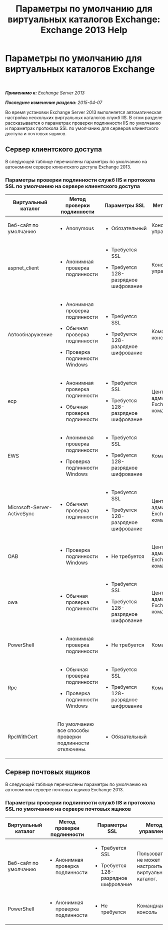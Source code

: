 ﻿---
title: 'Параметры по умолчанию для виртуальных каталогов Exchange: Exchange 2013 Help'
TOCTitle: Параметры по умолчанию для виртуальных каталогов Exchange
ms:assetid: d2d89ce6-4721-4737-a325-fba5ad9422e0
ms:mtpsurl: https://technet.microsoft.com/ru-ru/library/Gg247612(v=EXCHG.150)
ms:contentKeyID: 52061262
ms.date: 04/30/2018
mtps_version: v=EXCHG.150
ms.translationtype: HT
---

# Параметры по умолчанию для виртуальных каталогов Exchange

 

_**Применимо к:** Exchange Server 2013_

_**Последнее изменение раздела:** 2015-04-07_

Во время установки Exchange Server 2013 выполняется автоматическая настройка нескольких виртуальных каталогов служб IIS. В этом разделе рассказывается о параметрах проверки подлинности IIS по умолчанию и параметрах протокола SSL по умолчанию для серверов клиентского доступа и почтовых ящиков.

## Сервер клиентского доступа

В следующей таблице перечислены параметры по умолчанию на автономном сервере клиентского доступа Exchange 2013.

### Параметры проверки подлинности служб IIS и протокола SSL по умолчанию на сервере клиентского доступа

<table>
<colgroup>
<col style="width: 25%" />
<col style="width: 25%" />
<col style="width: 25%" />
<col style="width: 25%" />
</colgroup>
<thead>
<tr class="header">
<th>Виртуальный каталог</th>
<th>Метод проверки подлинности</th>
<th>Параметры SSL</th>
<th>Метод управления</th>
</tr>
</thead>
<tbody>
<tr class="odd">
<td><p>Веб-сайт по умолчанию</p></td>
<td><ul>
<li><p>Anonymous</p></li>
</ul></td>
<td><ul>
<li><p>Обязательный</p></li>
</ul></td>
<td><p>Консоль управления IIS</p></td>
</tr>
<tr class="even">
<td><p>aspnet_client</p></td>
<td><ul>
<li><p>Анонимная проверка подлинности</p></li>
</ul></td>
<td><ul>
<li><p>Требуется SSL</p></li>
<li><p>Требуется 128-разрядное шифрование</p></li>
</ul></td>
<td><p>Консоль управления IIS</p></td>
</tr>
<tr class="odd">
<td><p>Автообнаружение</p></td>
<td><ul>
<li><p>Анонимная проверка подлинности</p></li>
<li><p>Обычная проверка подлинности</p></li>
<li><p>Проверка подлинности Windows</p></li>
</ul></td>
<td><ul>
<li><p>Требуется SSL</p></li>
<li><p>Требуется 128-разрядное шифрование</p></li>
</ul></td>
<td><p>Командная консоль Exchange</p></td>
</tr>
<tr class="even">
<td><p>ecp</p></td>
<td><ul>
<li><p>Анонимная проверка подлинности</p></li>
<li><p>Обычная проверка подлинности</p></li>
</ul></td>
<td><ul>
<li><p>Требуется SSL</p></li>
<li><p>Требуется 128-разрядное шифрование</p></li>
</ul></td>
<td><p>Центр администрирования Exchange (EAC) или командная консоль</p></td>
</tr>
<tr class="odd">
<td><p>EWS</p></td>
<td><ul>
<li><p>Анонимная проверка подлинности</p></li>
<li><p>Проверка подлинности Windows</p></li>
</ul></td>
<td><ul>
<li><p>Требуется SSL</p></li>
<li><p>Требуется 128-разрядное шифрование</p></li>
</ul></td>
<td><p>Командная консоль</p></td>
</tr>
<tr class="even">
<td><p>Microsoft-Server-ActiveSync</p></td>
<td><ul>
<li><p>Обычная проверка подлинности</p></li>
</ul></td>
<td><ul>
<li><p>Требуется SSL</p></li>
<li><p>Требуется 128-разрядное шифрование</p></li>
</ul></td>
<td><p>Центр администрирования Exchange или командная консоль</p></td>
</tr>
<tr class="odd">
<td><p>OAB</p></td>
<td><ul>
<li><p>Проверка подлинности Windows</p></li>
</ul></td>
<td><ul>
<li><p>Не требуется</p></li>
</ul></td>
<td><p>Центр администрирования Exchange или командная консоль</p></td>
</tr>
<tr class="even">
<td><p>owa</p></td>
<td><ul>
<li><p>Обычная проверка подлинности</p></li>
</ul></td>
<td><ul>
<li><p>Требуется SSL</p></li>
<li><p>Требуется 128-разрядное шифрование</p></li>
</ul></td>
<td><p>Центр администрирования Exchange или командная консоль</p></td>
</tr>
<tr class="odd">
<td><p>PowerShell</p></td>
<td><ul>
<li><p>Анонимная проверка подлинности</p></li>
</ul></td>
<td><ul>
<li><p>Не требуется</p></li>
</ul></td>
<td><p>Командная консоль</p></td>
</tr>
<tr class="even">
<td><p>Rpc</p></td>
<td><ul>
<li><p>Обычная проверка подлинности</p></li>
<li><p>Проверка подлинности Windows</p></li>
</ul></td>
<td><ul>
<li><p>Требуется SSL</p></li>
<li><p>Требуется 128-разрядное шифрование</p></li>
</ul></td>
<td><p>Командная консоль</p></td>
</tr>
<tr class="odd">
<td><p>RpcWithCert</p></td>
<td><p>По умолчанию все способы проверки подлинности отключены.</p></td>
<td><ul>
<li><p>Обязательный</p></li>
</ul></td>
<td><p> </p></td>
</tr>
</tbody>
</table>


## Сервер почтовых ящиков

В следующей таблице перечислены параметры по умолчанию на автономном сервере почтовых ящиков Exchange 2013.

### Параметры проверки подлинности служб IIS и протокола SSL по умолчанию на сервере почтовых ящиков

<table>
<colgroup>
<col style="width: 25%" />
<col style="width: 25%" />
<col style="width: 25%" />
<col style="width: 25%" />
</colgroup>
<thead>
<tr class="header">
<th>Виртуальный каталог</th>
<th>Метод проверки подлинности</th>
<th>Параметры SSL</th>
<th>Метод управления</th>
</tr>
</thead>
<tbody>
<tr class="odd">
<td><p>Веб-сайт по умолчанию</p></td>
<td><ul>
<li><p>Анонимная проверка подлинности</p></li>
</ul></td>
<td><ul>
<li><p>Требуется SSL</p></li>
<li><p>Требуется 128-разрядное шифрование</p></li>
</ul></td>
<td><p>Пользователь не может настроить виртуальный каталог.</p></td>
</tr>
<tr class="even">
<td><p>PowerShell</p></td>
<td><ul>
<li><p>Анонимная проверка подлинности</p></li>
</ul></td>
<td><ul>
<li><p>Не требуется</p></li>
</ul></td>
<td><p>Командная консоль</p></td>
</tr>
</tbody>
</table>

